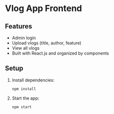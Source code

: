 # Vlog App Frontend

## Features
- Admin login
- Upload vlogs (title, author, feature)
- View all vlogs
- Built with React.js and organized by components

## Setup
1. Install dependencies:
   ```bash
   npm install
   ```
2. Start the app:
   ```bash
   npm start
   ```
